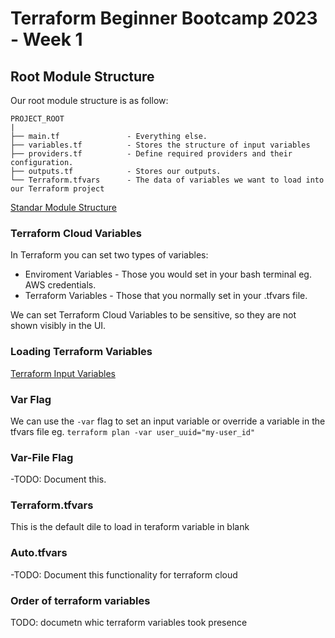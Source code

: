 # Terraform Beginner Bootcamp 2023 - Week 1

## Root Module Structure

Our root module structure is as follow:


```
PROJECT_ROOT
|
├── main.tf               - Everything else.
├── variables.tf          - Stores the structure of input variables
├── providers.tf          - Define required providers and their configuration.
├── outputs.tf            - Stores our outputs.
└── Terraform.tfvars      - The data of variables we want to load into our Terraform project
```
[Standar Module Structure](https://developer.hashicorp.com/terraform/language/modules/develop/structure)


### Terraform Cloud Variables

In Terraform you can set two types of variables:

- Enviroment Variables - Those you would set in your bash terminal eg. AWS credentials.
- Terraform Variables  - Those that you normally set in your .tfvars file.

We can set Terraform Cloud Variables to be sensitive, so they are not shown visibly in the UI.

### Loading Terraform Variables

[Terraform Input Variables](https://developer.hashicorp.com/terraform/language/values/variables)


### Var Flag

We can use the `-var` flag to set an input variable or override a variable in the tfvars file eg. `terraform plan -var user_uuid="my-user_id"`


### Var-File Flag

-TODO: Document this.


### Terraform.tfvars

This is the default dile to load in teraform variable in blank


### Auto.tfvars


-TODO: Document this functionality for terraform cloud


### Order of terraform variables


TODO: documetn whic terraform variables took presence